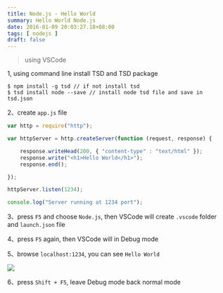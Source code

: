 ```yaml
---
title: Node.js - Hello World
summary: Hello World Node.js
date: 2016-01-09 20:03:27.18+08:00
tags: [ nodejs ]
draft: false
---
```


> using VSCode

1, using command line install TSD and TSD package 

```shell
$ npm install -g tsd // if not install tsd
$ tsd install node --save // install node tsd file and save in tsd.json
```

2、create `app.js` file 

```js
var http = require("http");

var httpServer = http.createServer(function (request, response) {

    response.writeHead(200, { "content-type" : "text/html" });
    response.write("<h1>Hello World</h1>");
    response.end();

});

httpServer.listen(1234);

console.log("Server running at 1234 port");  
```

3、press `F5` and choose `Node.js`, then VSCode will create `.vscode` folder and `launch.json` file

4、press `F5` again, then VSCode will in Debug mode

5、browse `localhost:1234`, you can see `Hello World`

![](/static/images/404.webp)

6、press `Shift + F5`, leave Debug mode back normal mode